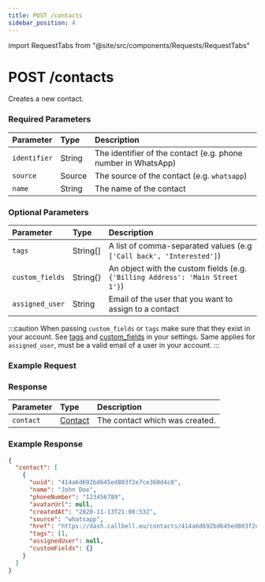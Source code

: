 ```yaml
---
title: POST /contacts
sidebar_position: 4
---
```


import RequestTabs from "@site/src/components/Requests/RequestTabs"

# POST /contacts

Creates a new contact.

### Required Parameters

| Parameter    | Type   | Description                                                   |
| :----------- | :----- | :------------------------------------------------------------ |
| `identifier` | String | The identifier of the contact (e.g. phone number in WhatsApp) |
| `source`     | Source | The source of the contact (e.g. `whatsapp`)                   |
| `name`       | String | The name of the contact                                       |

### Optional Parameters

| Parameter       | Type     | Description                                                                    |
| :-------------- | :------- | :----------------------------------------------------------------------------- |
| `tags`          | String[] | A list of comma-separated values (e.g `['Call back', 'Interested']`)           |
| `custom_fields` | String{} | An object with the custom fields (e.g. `{'Billing Address': 'Main Street 1'}`) |
| `assigned_user` | String   | Email of the user that you want to assign to a contact                         |

:::caution
When passing `custom_fields` or `tags` make sure that they exist in your account. See [tags](https://dash.callbell.eu/settings/tags) and [custom_fields](https://dash.callbell.eu/settings/custom_fields) in your settings.
Same applies for `assigned_user`, must be a valid email of a user in your account.
:::

### Example Request

<RequestTabs endpoint='contacts_api' request="post_contacts"/>

### Response

| Parameter | Type                                           | Description                    |
| :-------- | :--------------------------------------------- | :----------------------------- |
| `contact` | [Contact](/api_reference/object_types/contact) | The contact which was created. |

### Example Response

```json title=response.json
{
  "contact": [
    {
      "uuid": "414a6d692bd645ed803f2e7ce360d4c8",
      "name": "John Doe",
      "phoneNumber": "123456789",
      "avatarUrl": null,
      "createdAt": "2020-11-13T21:08:53Z",
      "source": "whatsapp",
      "href": "https://dash.callbell.eu/contacts/414a6d692bd645ed803f2e7ce360d4c8",
      "tags": [],
      "assignedUser": null,
      "customFields": {}
    }
  ]
}
```
